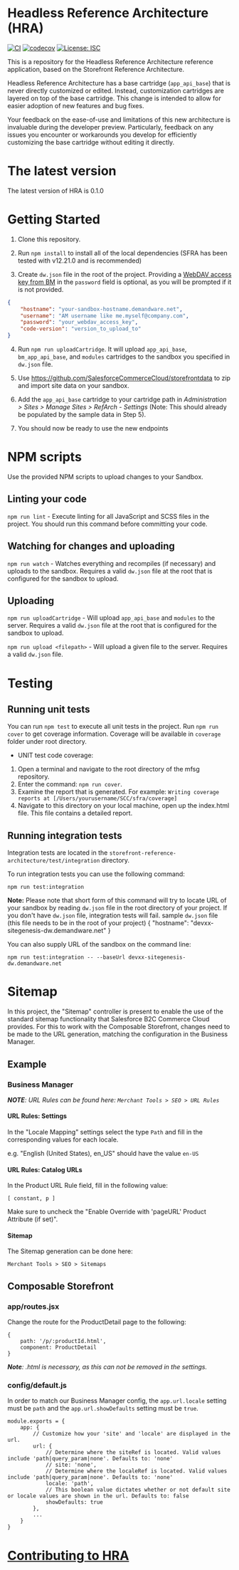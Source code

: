 # Headless Reference Architecture (HRA)
[![CI](https://github.com/taurgis/headless-reference-architecture/actions/workflows/build-test.yml/badge.svg)](https://github.com/taurgis/headless-reference-architecture/actions/workflows/build-test.yml) [![codecov](https://codecov.io/gh/taurgis/headless-reference-architecture/branch/main/graph/badge.svg?token=FMAX7TORNV)](https://codecov.io/gh/taurgis/headless-reference-architecture) [![License: ISC](https://img.shields.io/badge/License-ISC-blue.svg)](https://opensource.org/licenses/ISC)



This is a repository for the Headless Reference Architecture reference application, based on the Storefront Reference Architecture.

Headless Reference Architecture has a base cartridge (`app_api_base`) that is never directly customized or edited. Instead, customization cartridges are layered on top of the base cartridge. This change is intended to allow for easier adoption of new features and bug fixes.

Your feedback on the ease-of-use and limitations of this new architecture is invaluable during the developer preview. Particularly, feedback on any issues you encounter or workarounds you develop for efficiently customizing the base cartridge without editing it directly.


# The latest version

The latest version of HRA is 0.1.0

# Getting Started

1. Clone this repository.

2. Run `npm install` to install all of the local dependencies (SFRA has been tested with v12.21.0 and is recommended)

3. Create `dw.json` file in the root of the project. Providing a [WebDAV access key from BM](https://documentation.b2c.commercecloud.salesforce.com/DOC1/index.jsp?topic=%2Fcom.demandware.dochelp%2Fcontent%2Fb2c_commerce%2Ftopics%2Fadmin%2Fb2c_access_keys_for_business_manager.html) in the `password` field is optional, as you will be prompted if it is not provided.
```json
{
    "hostname": "your-sandbox-hostname.demandware.net",
    "username": "AM username like me.myself@company.com",
    "password": "your_webdav_access_key",
    "code-version": "version_to_upload_to"
}
```

4. Run `npm run uploadCartridge`. It will upload `app_api_base`, `bm_app_api_base`, and `modules` cartridges to the sandbox you specified in `dw.json` file.

5. Use https://github.com/SalesforceCommerceCloud/storefrontdata to zip and import site data on your sandbox.

6. Add the `app_api_base` cartridge to your cartridge path in _Administration >  Sites >  Manage Sites > RefArch - Settings_ (Note: This should already be populated by the sample data in Step 5).

8. You should now be ready to use the new endpoints

# NPM scripts
Use the provided NPM scripts to upload changes to your Sandbox.

## Linting your code

`npm run lint` - Execute linting for all JavaScript and SCSS files in the project. You should run this command before committing your code.

## Watching for changes and uploading

`npm run watch` - Watches everything and recompiles (if necessary) and uploads to the sandbox. Requires a valid `dw.json` file at the root that is configured for the sandbox to upload.

## Uploading

`npm run uploadCartridge` - Will upload `app_api_base` and `modules` to the server. Requires a valid `dw.json` file at the root that is configured for the sandbox to upload.

`npm run upload <filepath>` - Will upload a given file to the server. Requires a valid `dw.json` file.

# Testing
## Running unit tests

You can run `npm test` to execute all unit tests in the project. Run `npm run cover` to get coverage information. Coverage will be available in `coverage` folder under root directory.

* UNIT test code coverage:
1. Open a terminal and navigate to the root directory of the mfsg repository.
2. Enter the command: `npm run cover`.
3. Examine the report that is generated. For example: `Writing coverage reports at [/Users/yourusername/SCC/sfra/coverage]`
3. Navigate to this directory on your local machine, open up the index.html file. This file contains a detailed report.

## Running integration tests
Integration tests are located in the `storefront-reference-architecture/test/integration` directory.

To run integration tests you can use the following command:

```
npm run test:integration
```

**Note:** Please note that short form of this command will try to locate URL of your sandbox by reading `dw.json` file in the root directory of your project. If you don't have `dw.json` file, integration tests will fail.
sample `dw.json` file (this file needs to be in the root of your project)
{
    "hostname": "devxx-sitegenesis-dw.demandware.net"
}

You can also supply URL of the sandbox on the command line:

```
npm run test:integration -- --baseUrl devxx-sitegenesis-dw.demandware.net
```

# Sitemap

In this project, the "Sitemap" controller is present to enable the use of the standard sitemap functionality that Salesforce B2C Commerce Cloud provides.
For this to work with the Composable Storefront, changes need to be made to the URL generation, matching the configuration in the Business Manager.

## Example
### Business Manager
_**NOTE**: URL Rules can be found here: `Merchant Tools > SEO > URL Rules`_
#### URL Rules: Settings
In the "Locale Mapping" settings select the type `Path` and fill in the corresponding values for each locale.

e.g. "English (United States), en_US" should have the value `en-US`

#### URL Rules: Catalog URLs
In the Product URL Rule field, fill in the following value:
```
[ constant, p ]
```

Make sure to uncheck the "Enable Override with 'pageURL' Product Attribute (if set)".

#### Sitemap

The Sitemap generation can be done here:

`Merchant Tools > SEO > Sitemaps`

## Composable Storefront
### app/routes.jsx
Change the route for the ProductDetail page to the following:
```
{
    path: '/p/:productId.html',
    component: ProductDetail
}
```

_**Note**: .html is necessary, as this can not be removed in the settings._


### config/default.js
In order to match our Business Manager config, the `app.url.locale` setting must be `path` and the `app.url.showDefaults` setting must be `true`.
```
module.exports = {
    app: {
        // Customize how your 'site' and 'locale' are displayed in the url.
        url: {
            // Determine where the siteRef is located. Valid values include 'path|query_param|none'. Defaults to: 'none'
            // site: 'none',
            // Determine where the localeRef is located. Valid values include 'path|query_param|none'. Defaults to: 'none'
            locale: 'path',
            // This boolean value dictates whether or not default site or locale values are shown in the url. Defaults to: false
            showDefaults: true
        },
        ...
    }
}
```

# [Contributing to HRA](./CONTRIBUTING.md)
